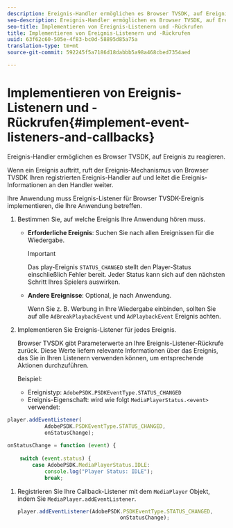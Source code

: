 ```yaml
---
description: Ereignis-Handler ermöglichen es Browser TVSDK, auf Ereignis zu reagieren.
seo-description: Ereignis-Handler ermöglichen es Browser TVSDK, auf Ereignis zu reagieren.
seo-title: Implementieren von Ereignis-Listenern und -Rückrufen
title: Implementieren von Ereignis-Listenern und -Rückrufen
uuid: 63f62c60-505e-4f83-bc0d-58895d85a75a
translation-type: tm+mt
source-git-commit: 592245f5a7186d18dabbb5a98a468cbed7354aed

---
```



# Implementieren von Ereignis-Listenern und -Rückrufen{#implement-event-listeners-and-callbacks}

Ereignis-Handler ermöglichen es Browser TVSDK, auf Ereignis zu reagieren.

Wenn ein Ereignis auftritt, ruft der Ereignis-Mechanismus von Browser TVSDK Ihren registrierten Ereignis-Handler auf und leitet die Ereignis-Informationen an den Handler weiter.

Ihre Anwendung muss Ereignis-Listener für Browser TVSDK-Ereignis implementieren, die Ihre Anwendung betreffen.

1. Bestimmen Sie, auf welche Ereignis Ihre Anwendung hören muss.

   * **Erforderliche Ereignis**: Suchen Sie nach allen Ereignissen für die Wiedergabe.

      >[!IMPORTANT]
      >
      >Das play-Ereignis `STATUS_CHANGED` stellt den Player-Status einschließlich Fehler bereit. Jeder Status kann sich auf den nächsten Schritt Ihres Spielers auswirken.

   * **Andere Ereignisse**: Optional, je nach Anwendung.

      Wenn Sie z. B. Werbung in Ihre Wiedergabe einbinden, sollten Sie auf alle `AdBreakPlaybackEvent` und `AdPlaybackEvent` Ereignis achten.

1. Implementieren Sie Ereignis-Listener für jedes Ereignis.

   Browser TVSDK gibt Parameterwerte an Ihre Ereignis-Listener-Rückrufe zurück. Diese Werte liefern relevante Informationen über das Ereignis, das Sie in Ihren Listenern verwenden können, um entsprechende Aktionen durchzuführen.

   Beispiel:

   * Ereignistyp: `AdobePSDK.PSDKEventType.STATUS_CHANGED`
   * Ereignis-Eigenschaft: wird wie folgt `MediaPlayerStatus.<event>` verwendet:

```js
player.addEventListener( 
            AdobePSDK.PSDKEventType.STATUS_CHANGED,  
            onStatusChange); 
 
onStatusChange = function (event) { 
 
    switch (event.status) { 
        case AdobePSDK.MediaPlayerStatus.IDLE: 
            console.log("Player Status: IDLE"); 
            break;
```

1. Registrieren Sie Ihre Callback-Listener mit dem `MediaPlayer` Objekt, indem Sie `MediaPlayer.addEventListener`.

   ```js
   player.addEventListener(AdobePSDK.PSDKEventType.STATUS_CHANGED,  
                                    onStatusChange);
   ```
